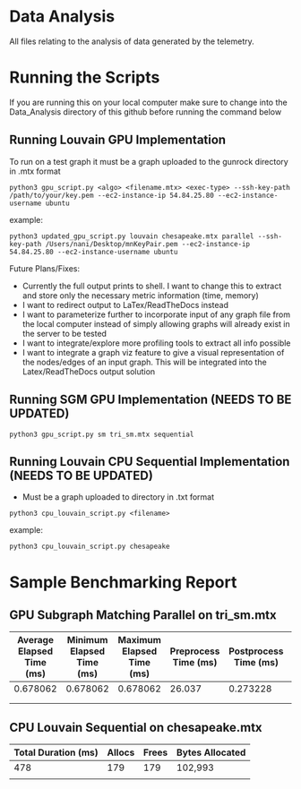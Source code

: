 # Data Analysis

All files relating to the analysis of data generated by the telemetry. 

# Running the Scripts
If you are running this on your local computer make sure to change into the Data_Analysis directory of this github before running the command below

## Running Louvain GPU Implementation
To run on a test graph it must be a graph uploaded to the gunrock directory in .mtx format

```
python3 gpu_script.py <algo> <filename.mtx> <exec-type> --ssh-key-path /path/to/your/key.pem --ec2-instance-ip 54.84.25.80 --ec2-instance-username ubuntu
```
example:
```
python3 updated_gpu_script.py louvain chesapeake.mtx parallel --ssh-key-path /Users/nani/Desktop/mnKeyPair.pem --ec2-instance-ip 54.84.25.80 --ec2-instance-username ubuntu

```
Future Plans/Fixes:
* Currently the full output prints to shell. I want to change this to extract and store only the necessary metric information (time, memory) 
* I want to redirect output to LaTex/ReadTheDocs instead
* I want to parameterize further to incorporate input of any graph file from the local computer instead of simply allowing graphs will already exist in the server to be tested
* I want to integrate/explore more profiling tools to extract all info possible
* I want to integrate a graph viz feature to give a visual representation of the nodes/edges of an input graph. This will be integrated into the Latex/ReadTheDocs output solution

## Running SGM GPU Implementation (NEEDS TO BE UPDATED)

```
python3 gpu_script.py sm tri_sm.mtx sequential
```

## Running Louvain CPU Sequential Implementation (NEEDS TO BE UPDATED)

* Must be a graph uploaded to directory in .txt format

```
python3 cpu_louvain_script.py <filename>
```
example:
```
python3 cpu_louvain_script.py chesapeake
```


# Sample Benchmarking Report

## GPU Subgraph Matching Parallel on tri_sm.mtx
| Average Elapsed Time (ms) | Minimum Elapsed Time (ms) | Maximum Elapsed Time (ms) | Preprocess Time (ms) | Postprocess Time (ms) | Total Time (ms) | Allocs | Frees | Bytes Allocated |
|---------------------------|---------------------------|---------------------------|----------------------|-----------------------|-----------------|--------|-------|-----------------|
| 0.678062                  | 0.678062                  | 0.678062                  | 26.037               | 0.273228              | 27.153015       | 20034  | 9888  | 259571          |
|                           |                           |                           |                      |                       |                 |        |       |                 |
|                           |                           |                           |                      |                       |                 |        |       |                 |

## CPU Louvain Sequential on chesapeake.mtx
| Total Duration (ms) | Allocs | Frees | Bytes Allocated |
|---------------------|--------|-------|-----------------|
|                 478 |    179 |   179 |         102,993 |
|                     |        |       |                 |